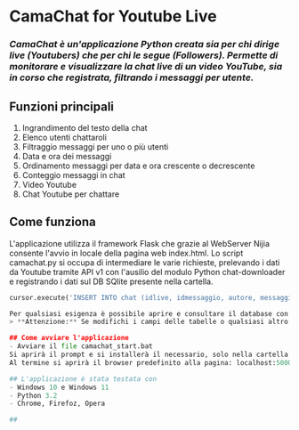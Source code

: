 # CamaChat for Youtube Live
### *CamaChat è un'applicazione Python creata sia per chi dirige live (Youtubers) che per chi le segue (Followers). Permette di monitorare e visualizzare la chat live di un video YouTube, sia in corso che registrata, filtrando i messaggi per utente.*

## Funzioni principali
1. Ingrandimento del testo della chat
2. Elenco utenti chattaroli
3. Filtraggio messaggi per uno o più utenti
4. Data e ora dei messaggi
5. Ordinamento messaggi per data e ora crescente o decrescente
6. Conteggio messaggi in chat
7. Video Youtube
8. Chat Youtube per chattare

## Come funziona
L'applicazione utilizza il framework Flask che grazie al WebServer Nijia consente l'avvio in locale della pagina web index.html. Lo script camachat.py si occupa di intermediare le varie richieste, prelevando i dati da Youtube tramite API v1 con l'ausilio del modulo Python chat-downloader e registrando i dati sul DB SQlite presente nella cartella.

```python
cursor.execute('INSERT INTO chat (idlive, idmessaggio, autore, messaggio, data, thumb) VALUES (?,?,?,?,?,?)', (idlive, idmessaggio, autore, messaggio, data_messaggio,thumb))

Per qualsiasi esigenza è possibile aprire e consultare il database con il software: https://github.com/sqlitebrowser/sqlitebrowser
> **Attenzione:** Se modifichi i campi delle tabelle o qualsiasi altro dato, l'applicazione potrebbe bloccarsi

## Come avviare l'applicazione
- Avviare il file camachat_start.bat
Si aprirà il prompt e si installerà il necessario, solo nella cartella che avete scaricato. Non sarà installato altro nel vostro computer.
Al termine si aprirà il browser predefinito alla pagina: localhost:5000

## L'applicazione è stata testata con
- Windows 10 e Windows 11
- Python 3.2
- Chrome, Firefoz, Opera

## 
        
